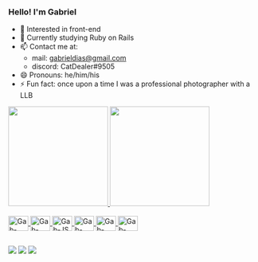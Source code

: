 ### Hello! I'm Gabriel

- 🔭 Interested in front-end
- 🌱 Currently studying Ruby on Rails
- 📫 Contact me at:
  -   mail: gabrieldias@gmail.com 
  -   discord: CatDealer#9505
- 😄 Pronouns: he/him/his
- ⚡ Fun fact: once upon a time I was a professional photographer with a LLB

<div>
  <a href="https://github.com/gabdiasx">
  <img height="200em" src="https://github-readme-stats.vercel.app/api?username=gabdiasx&show_icons=true&theme=Modernist&include_all_commits=true&count_private=true">
  <img height="200em" src="https://github-readme-stats.vercel.app/api/top-langs/?username=gabdiasx&layout=compact&langs_count=16&theme=Modernist">
</div>
  
<div style="display: inline_block"><br>
  <img align="center" alt="Gab-HTML" height="30" width="40" src="https://cdn.jsdelivr.net/gh/devicons/devicon/icons/html5/html5-original.svg">
  <img align="center" alt="Gab-CSS" height="30" width="40" src="https://cdn.jsdelivr.net/gh/devicons/devicon/icons/css3/css3-original.svg">
  <img align="center" alt="Gab-JS" height="30" width="40" src="https://cdn.jsdelivr.net/gh/devicons/devicon/icons/javascript/javascript-original.svg">
  <img align="center" alt="Gab-Ruby" height="30" width="40" src="https://cdn.jsdelivr.net/gh/devicons/devicon/icons/ruby/ruby-plain.svg">
  <img align="center" alt="Gab-rails" height="30" width="40" src="https://cdn.jsdelivr.net/gh/devicons/devicon/icons/rails/rails-plain.svg">
  <img align="center" alt="Gab-Python" height="30" width="40" src="https://cdn.jsdelivr.net/gh/devicons/devicon/icons/python/python-original.svg">
</div>
  
##
  
<div>
  <a href="https://instagram.com/diasgab" target="_blank"><img src="https://img.shields.io/badge/-Instagram-%23E4405F?style=for-the-badge&logo=instagram&logoColor=white" target="_blank"></a>
  <a href = "mailto:gabrieldias@gmail.com"><img src="https://img.shields.io/badge/Gmail-D14836?style=for-the-badge&logo=gmail&logoColor=white" target="_blank"></a>
  <a href="https://www.linkedin.com/in/gdto/" target="_blank"><img src="https://img.shields.io/badge/-LinkedIn-%230077B5?style=for-the-badge&logo=linkedin&logoColor=white" target="_blank"></a>   
</div>
